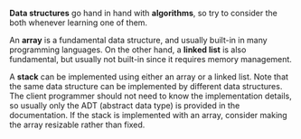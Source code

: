 **Data structures** go hand in hand with **algorithms**, so try to consider the both whenever learning one of them.

An **array** is a fundamental data structure, and usually built-in in many programming languages.
On the other hand, a **linked list** is also fundamental, but usually not built-in since it requires memory management.

A **stack** can be implemented using either an array or a linked list.
Note that the same data structure can be implemented by different data structures.
The client programmer should not need to know the implementation details, so usually only the ADT (abstract data type) is provided in the documentation.
If the stack is implemented with an array, consider making the array resizable rather than fixed.
